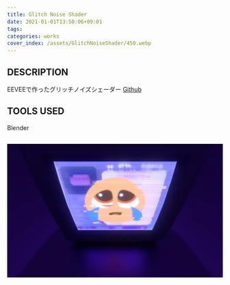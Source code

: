 ```yaml
---
title: Glitch Noise Shader
date: 2021-01-01T13:50:06+09:01
tags:
categories: works
cover_index: /assets/GlitchNoiseShader/450.webp
---
```


## DESCRIPTION
EEVEEで作ったグリッチノイズシェーダー
[Github](https://github.com/Magryllia/GlitchNoiseShader)

## TOOLS USED
Blender

![hoge](/assets/GlitchNoiseShader/01.webp)
---
